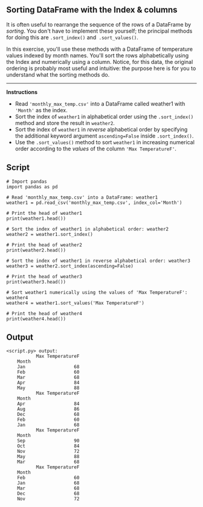 ## Sorting DataFrame with the Index & columns

It is often useful to rearrange the sequence of the rows of a DataFrame by *sorting*. You don't have to implement these yourself; the principal methods for doing this are `.sort_index()` and` .sort_values()`.

In this exercise, you'll use these methods with a DataFrame of temperature values indexed by month names. You'll sort the rows alphabetically using the Index and numerically using a column. Notice, for this data, the original ordering is probably most useful and intuitive: the purpose here is for you to understand what the sorting methods do.

<hr>

**Instructions**
* Read `'monthly_max_temp.csv'` into a DataFrame called weather1 with `'Month'` as the index.
* Sort the index of `weather1` in alphabetical order using the `.sort_index()` method and store the result in `weather2`.
* Sort the index of `weather1` in *reverse* alphabetical order by specifying the additional keyword argument `ascending=False` inside `.sort_index()`.
* Use the `.sort_values()` method to sort `weather1` in increasing numerical order according to the *values* of the column `'Max TemperatureF'`.

## Script
```
# Import pandas
import pandas as pd

# Read 'monthly_max_temp.csv' into a DataFrame: weather1
weather1 = pd.read_csv('monthly_max_temp.csv', index_col='Month')

# Print the head of weather1
print(weather1.head())

# Sort the index of weather1 in alphabetical order: weather2
weather2 = weather1.sort_index()

# Print the head of weather2
print(weather2.head())

# Sort the index of weather1 in reverse alphabetical order: weather3
weather3 = weather2.sort_index(ascending=False)

# Print the head of weather3
print(weather3.head())

# Sort weather1 numerically using the values of 'Max TemperatureF': weather4
weather4 = weather1.sort_values('Max TemperatureF')

# Print the head of weather4
print(weather4.head())
```

## Output
```
<script.py> output:
           Max TemperatureF
    Month
    Jan                  68
    Feb                  60
    Mar                  68
    Apr                  84
    May                  88
           Max TemperatureF
    Month
    Apr                  84
    Aug                  86
    Dec                  68
    Feb                  60
    Jan                  68
           Max TemperatureF
    Month
    Sep                  90
    Oct                  84
    Nov                  72
    May                  88
    Mar                  68
           Max TemperatureF
    Month
    Feb                  60
    Jan                  68
    Mar                  68
    Dec                  68
    Nov                  72
```